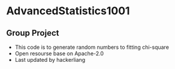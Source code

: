 # AdvancedStatistics1001
Group Project
---
- This code is to generate random numbers to fitting chi-square
- Open resourse base on Apache-2.0
- Last updated by hackerliang
